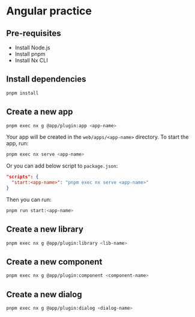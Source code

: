 # Angular practice

## Pre-requisites

- Install Node.js
- Install pnpm
- Install Nx CLI

## Install dependencies

```sh
pnpm install
```

## Create a new app

```sh
pnpm exec nx g @app/plugin:app <app-name>
```

Your app will be created in the `web/apps/<app-name>` directory.
To start the app, run:

```sh
pnpm exec nx serve <app-name>
```

Or you can add below script to `package.json`:

```json
"scripts": {
  "start:<app-name>": "pnpm exec nx serve <app-name>"
}
```

Then you can run:

```sh
pnpm run start:<app-name>
```

## Create a new library

```sh
pnpm exec nx g @app/plugin:library <lib-name>
```

## Create a new component

```sh
pnpm exec nx g @app/plugin:component <component-name>
```

## Create a new dialog

```sh
pnpm exec nx g @app/plugin:dialog <dialog-name>
```
